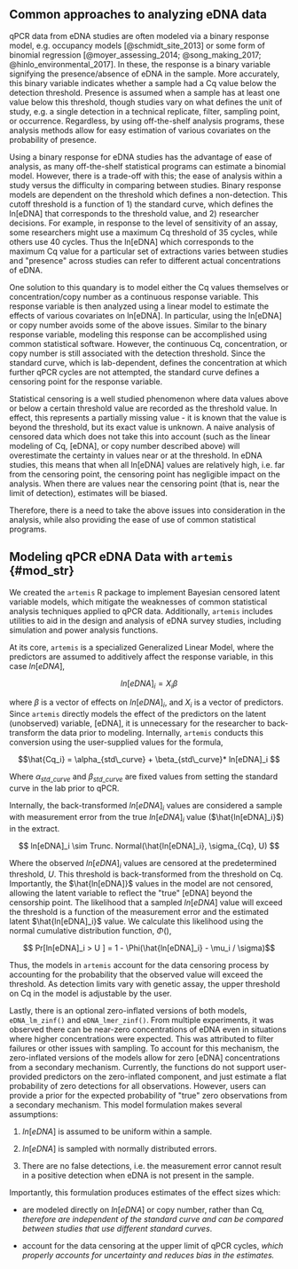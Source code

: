 ## Common approaches to analyzing eDNA data 

<!-- @Von - please insert these citations into the bib file and replace refs here -->

qPCR data from eDNA studies are often modeled via a binary response
model, e.g. occupancy models [@schmidt_site_2013] or some form of
binomial regression [@moyer_assessing_2014; @song_making_2017;
@hinlo_environmental_2017]. In these, the response is a binary
variable signifying the presence/absence of eDNA in the sample. More
accurately, this binary variable indicates whether a sample had a Cq
value below the detection threshold. Presence is assumed when a sample
has at least one value below this threshold, though studies vary on
what defines the unit of study, e.g. a single detection in a technical
replicate, filter, sampling point, or occurrence. Regardless, by using
off-the-shelf analysis programs, these analysis methods allow for easy
estimation of various covariates on the probability of presence.

Using a binary response for eDNA studies has the advantage of ease of
analysis, as many off-the-shelf statistical programs can estimate a
binomial model. However, there is a trade-off with this; the ease of
analysis within a study versus the difficulty in comparing between
studies. Binary response models are dependent on the threshold which
defines a non-detection. This cutoff threshold is a function of 1) the
standard curve, which defines the ln[eDNA] that corresponds to the
threshold value, and 2) researcher decisions. For example, in
response to the level of sensitivity of an assay, some researchers
might use a maximum Cq threshold of 35 cycles, while others use 40
cycles. Thus the ln[eDNA] which corresponds to the maximum Cq value for
a particular set of extractions varies between studies and "presence"
across studies can refer to different actual concentrations of eDNA.

One solution to this quandary is to model either the Cq values
themselves or concentration/copy number as a continuous response variable.
This response variable is then analyzed using a linear model to
estimate the effects of various covariates on ln[eDNA].  In particular,
using the ln[eDNA] or copy number avoids some of the above issues. Similar to the
binary response variable, modeling this response can be accomplished
using common statistical software. However, the continuous Cq,
concentration, or copy number is still associated with the detection
threshold. Since the standard curve, which is lab-dependent, defines
the concentration at which further qPCR cycles are not attempted, the
standard curve defines a censoring point for the response variable.

Statistical censoring is a well studied phenomenon where data values
above or below a certain threshold value are recorded as the threshold
value<!--does this need citation?-->. In effect, this represents a partially
missing value - it is known that the value is beyond the threshold,
but its exact value is unknown. A naive analysis of censored data
which does not take this into account (such as the linear modeling of
Cq, [eDNA], or copy number described above) will overestimate
the certainty in values near or at the threshold. In eDNA studies, this
means that when all ln[eDNA] values are relatively high, i.e. far from
the censoring point, the censoring point has negligible impact on the
analysis. When there are values near the censoring point (that is, near the limit of detection),
estimates will be biased.

Therefore, there is a need to take the above issues into consideration
in the analysis, while also providing the ease of use of common
statistical programs.

## Modeling qPCR eDNA Data with `artemis` {#mod_str}

We created the `artemis` R package to implement 
Bayesian censored latent variable
models, which mitigate the weaknesses of common statistical analysis techniques applied to qPCR data. Additionally, `artemis` includes utilities to aid in the
design and analysis of eDNA survey studies, including simulation and
power analysis functions.

 <!-- probably cut this
 
  3. The potential sources of measurement error in the extraction and 
     qPCR processes are difficult to separate and quantify. For
     example, Cq values produced by qPCR become more variable at the
     threshold of detection, i.e. as the number of eDNA molecules
     available for amplification approaches zero.  This source of
     variability in the response is different from that produced by
     error introduced in the pipetting process, but they have the same
     effect on Cq (namely, increasing variability).
-->

At its core, `artemis` is a specialized Generalized Linear
Model, where the predictors are assumed to additively affect the
response variable, in this case $ln[eDNA]$, 

$$ ln[eDNA]_{i} = X_{i} \beta $$ 

where $\beta$ is a vector of effects on $ln[eDNA]_{i}$, and $X_{i}$
is a vector of predictors.  Since `artemis` directly models the
effect of the predictors on the latent (unobserved) variable, [eDNA],
it is unnecessary for the researcher to back-transform the data prior
to modeling. Internally, `artemis` conducts this conversion using the
user-supplied values for the formula,

$$\hat{Cq_i} = \alpha_{std\_curve} + \beta_{std\_curve}* ln[eDNA]_i  $$

Where $\alpha_{std\_curve}$ and $\beta_{std\_curve}$ are fixed values
from setting the standard curve in the lab prior to qPCR.  

Internally, the back-transformed $ln[eDNA]_i$ values are considered a
sample with measurement error from the true $ln[eDNA]_i$ value
($\hat{ln[eDNA]_i}$) in the extract. 

$$ ln[eDNA]_i \sim Trunc. Normal(\hat{ln[eDNA]_i}, \sigma_{Cq}, U) $$

Where the observed $ln[eDNA]_i$ values are censored at the
predetermined threshold, $U$. This threshold is back-transformed from
the threshold on Cq. Importantly, the $\hat{ln[eDNA]}$ values in
the model are not censored, allowing the latent variable to reflect the "true"
[eDNA] beyond the censorship point. The likelihood that a sampled $ln[eDNA]$
value will exceed the threshold is a function of the measurement error
and the estimated latent $\hat{ln[eDNA]_i}$ value. We calculate this
likelihood using the normal
cumulative distribution function, $\Phi()$,

$$ Pr[ln[eDNA]_i > U ] = 1 - \Phi(\hat{ln[eDNA]_i} - \mu_i / \sigma)$$

Thus, the models in `artemis` account for the data censoring process by
accounting for the probability that the observed value will exceed the
threshold. As detection limits vary with genetic assay, the upper
threshold on Cq in the model is adjustable by the user.

Lastly, there is an optional zero-inflated versions of both models,
`eDNA_lm_zinf()` and `eDNA_lmer_zinf()`. From multiple experiments, it
was observed there can be near-zero concentrations of eDNA even in
situations where higher concentrations were expected. This was
attributed to filter failures or other issues with sampling. To
account for this mechanism, the zero-inflated versions of the models
allow for zero [eDNA] concentrations from a secondary
mechanism. Currently, the functions do not support user-provided
predictors on the zero-inflated component, and just estimate a flat
probability of zero detections for all observations. However, users
can provide a prior for the expected probability of "true" zero
observations from a secondary mechanism.
This model formulation makes several assumptions:
 
  1. $ln[eDNA]$ is assumed to be uniform within a sample.
  
  2. $ln[eDNA]$ is sampled with normally distributed errors.
  	
  3. There are no false detections, i.e. the measurement error cannot
    result in a positive detection when eDNA is not present in the
    sample. 

Importantly, this formulation produces estimates of the effect sizes
which:

  - are modeled directly on $ln[eDNA]$ or copy number, rather than Cq, *therefore are independent of the standard curve and can be compared between studies that use different standard curves*. <!-- @Scott or @Matt:
  can we compare between studies that use different assays though?
  -->
  
  - account for the data censoring at the upper limit of qPCR
    cycles, *which properly accounts for uncertainty and reduces bias in the estimates.*
	
<!--
  - directly model the measurement error on qPCR extraction, *allowing
    quantification of the amount of uncertainty attributable to
    uncertainty in the effect sizes vs. lab procedure.*

In `artemis`, the model is specified using an R model formula, similar
to the `lm()` or `lmer()` functions. This model formula is used to
construct the model on $log[eDNA]$. The functions in `artemis`
generalize to any eDNA survey data containing Cq values associated
with a standard curve for the target species.

-->


